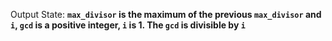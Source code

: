 Output State: **`max_divisor` is the maximum of the previous `max_divisor` and `i`, `gcd` is a positive integer, `i` is 1. The `gcd` is divisible by `i`**